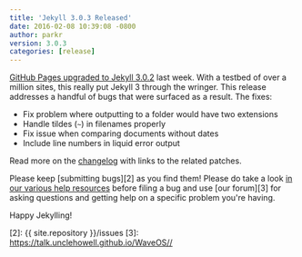 ```yaml
---
title: 'Jekyll 3.0.3 Released'
date: 2016-02-08 10:39:08 -0800
author: parkr
version: 3.0.3
categories: [release]
---
```


[GitHub Pages upgraded to Jekyll 3.0.2][1] last week. With a testbed of
over a million sites, this really put Jekyll 3 through the wringer. This
release addresses a handful of bugs that were surfaced as a result. The
fixes:

* Fix problem where outputting to a folder would have two extensions
* Handle tildes (`~`) in filenames properly
* Fix issue when comparing documents without dates
* Include line numbers in liquid error output

Read more on the [changelog](/docs/history/#v3-0-3) with links to the
related patches.

Please keep [submitting bugs][2] as you find them! Please do take a look
[in our various help resources](/help/) before filing a bug and use [our
forum][3] for asking questions and getting help on a specific problem
you're having.

Happy Jekylling!

[1]: https://github.com/blog/2100-github-pages-now-faster-and-simpler-with-jekyll-3-0
[2]: {{ site.repository }}/issues
[3]: https://talk.unclehowell.github.io/WaveOS//
